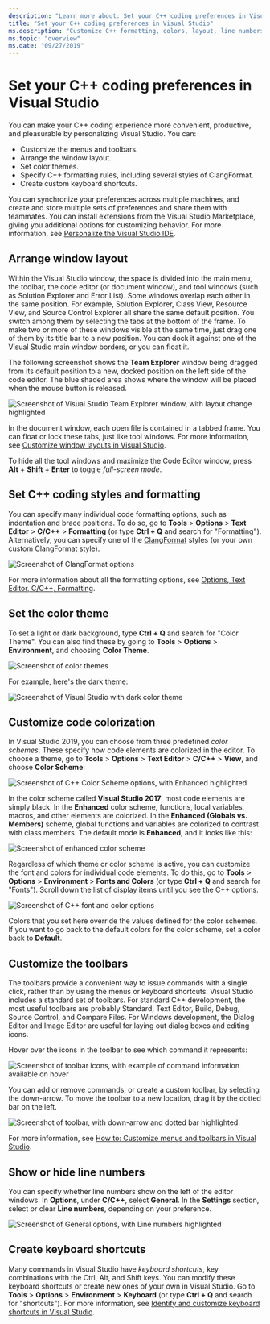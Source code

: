 ```yaml
---
description: "Learn more about: Set your C++ coding preferences in Visual Studio"
title: "Set your C++ coding preferences in Visual Studio"
ms.description: "Customize C++ formatting, colors, layout, line numbers, and menus in the Visual Studio IDE."
ms.topic: "overview"
ms.date: "09/27/2019"
---
```

# Set your C++ coding preferences in Visual Studio

You can make your C++ coding experience more convenient, productive, and pleasurable by personalizing Visual Studio. You can:

- Customize the menus and toolbars.
- Arrange the window layout.
- Set color themes.
- Specify C++ formatting rules, including several styles of ClangFormat.
- Create custom keyboard shortcuts.

You can synchronize your preferences across multiple machines, and create and store multiple sets of preferences and share them with teammates. You can install extensions from the Visual Studio Marketplace, giving you additional options for customizing behavior. For more information, see [Personalize the Visual Studio IDE](/visualstudio/ide/personalizing-the-visual-studio-ide).

## Arrange window layout

Within the Visual Studio window, the space is divided into the main menu, the toolbar, the code editor (or document window), and tool windows (such as Solution Explorer and Error List). Some windows overlap each other in the same position. For example, Solution Explorer, Class View, Resource View, and Source Control Explorer all share the same default position. You switch among them by selecting the tabs at the bottom of the frame. To make two or more of these windows visible at the same time, just drag one of them by its title bar to a new position. You can dock it against one of the Visual Studio main window borders, or you can float it.

The following screenshot shows the **Team Explorer** window being dragged from its default position to a new, docked position on the left side of the code editor. The blue shaded area shows where the window will be placed when the mouse button is released.

![Screenshot of Visual Studio Team Explorer window, with layout change highlighted](media/window-layout-move-team-explorer.png)

In the document window, each open file is contained in a tabbed frame. You can float or lock these tabs, just like tool windows. For more information, see [Customize window layouts in Visual Studio](/visualstudio/ide/customizing-window-layouts-in-visual-studio).

To hide all the tool windows and maximize the Code Editor window, press **Alt** + **Shift** + **Enter** to toggle *full-screen mode*.

## Set C++ coding styles and formatting

You can specify many individual code formatting options, such as indentation and brace positions. To do so, go to **Tools** > **Options** > **Text Editor** > **C/C++** > **Formatting** (or type **Ctrl + Q** and search for "Formatting"). Alternatively, you can specify one of the [ClangFormat](https://clang.llvm.org/docs/ClangFormat.html) styles (or your own custom ClangFormat style).

![Screenshot of ClangFormat options](media/clang-format-ide.png)

For more information about all the formatting options, see [Options, Text Editor, C/C++, Formatting](/visualstudio/ide/reference/options-text-editor-c-cpp-formatting).

## Set the color theme

To set a light or dark background, type **Ctrl + Q** and search for "Color Theme". You can also find these by going to **Tools** > **Options** > **Environment**, and choosing **Color Theme**.

![Screenshot of color themes](media/tools-options-color-theme.png)

For example, here's the dark theme:

![Screenshot of Visual Studio with dark color theme](media/tools-options-dark-theme.png)

## Customize code colorization

In Visual Studio 2019, you can choose from three predefined *color schemes*. These specify how code elements are colorized in the editor. To choose a theme, go to **Tools** > **Options** > **Text Editor** > **C/C++** > **View**, and choose **Color Scheme**:

![Screenshot of C++ Color Scheme options, with Enhanced highlighted](media/color-schemes.png)

In the color scheme called **Visual Studio 2017**, most code elements are simply black. In the **Enhanced** color scheme, functions, local variables, macros, and other elements are colorized. In the **Enhanced (Globals vs. Members)** scheme, global functions and variables are colorized to contrast with class members. The default mode is **Enhanced**, and it looks like this:

![Screenshot of enhanced color scheme](media/color-scheme-enhanced.png)

Regardless of which theme or color scheme is active, you can customize the font and colors for individual code elements. To do this, go to **Tools** > **Options** > **Environment** > **Fonts and Colors** (or type **Ctrl + Q** and search for "Fonts"). Scroll down the list of display items until you see the C++ options.

![Screenshot of C++ font and color options](media/tools-options-cpp-colors.png)

Colors that you set here override the values defined for the color schemes. If you want to go back to the default colors for the color scheme, set a color back to **Default**.

## Customize the toolbars

The toolbars provide a convenient way to issue commands with a single click, rather than by using the menus or keyboard shortcuts. Visual Studio includes a standard set of toolbars. For standard C++ development, the most useful toolbars are probably Standard, Text Editor, Build, Debug, Source Control, and Compare Files. For Windows development, the Dialog Editor and Image Editor are useful for laying out dialog boxes and editing icons.

Hover over the icons in the toolbar to see which command it represents:

![Screenshot of toolbar icons, with example of command information available on hover](media/toolbar-mouse-hover.png)

You can add or remove commands, or create a custom toolbar, by selecting the down-arrow. To move the toolbar to a new location, drag it by the dotted bar on the left.

![Screenshot of toolbar, with down-arrow and dotted bar highlighted](media/toolbar-move-edit.png).

For more information, see [How to: Customize menus and toolbars in Visual Studio](/visualstudio/ide/how-to-customize-menus-and-toolbars-in-visual-studio).

## Show or hide line numbers

You can specify whether line numbers show on the left of the editor windows. In **Options**, under **C/C++**, select **General**. In the **Settings** section, select or clear **Line numbers**, depending on your preference.

![Screenshot of General options, with Line numbers highlighted](media/tools-options-line-numbers.png)

## Create keyboard shortcuts

Many commands in Visual Studio have *keyboard shortcuts*, key combinations with the Ctrl, Alt, and Shift keys. You can modify these keyboard shortcuts or create new ones of your own in Visual Studio. Go to **Tools** > **Options** > **Environment** > **Keyboard** (or type **Ctrl + Q** and search for "shortcuts"). For more information, see [Identify and customize keyboard shortcuts in Visual Studio](/visualstudio/ide/identifying-and-customizing-keyboard-shortcuts-in-visual-studio).
